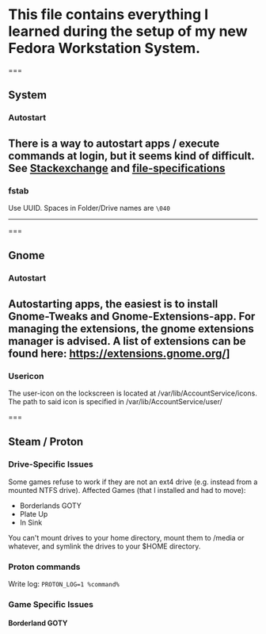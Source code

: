 # This file contains everything I learned during the setup of my new Fedora Workstation System.
===
## System
### Autostart
There is a way to autostart apps / execute commands at login, but it seems kind of difficult. See [Stackexchange](https://unix.stackexchange.com/questions/626969/fedora-33-run-command-or-script-at-startup) and [file-specifications](https://specifications.freedesktop.org/desktop-entry-spec/latest/)
---
### fstab
Use UUID.
Spaces in Folder/Drive names are `\040`

---

===
## Gnome
### Autostart
Autostarting apps, the easiest is to install Gnome-Tweaks and Gnome-Extensions-app. For managing the extensions, the gnome extensions manager is advised.
A list of extensions can be found here: https://extensions.gnome.org/]
---
### Usericon
The user-icon on the lockscreen is located at /var/lib/AccountService/icons. The path to said icon is specified in /var/lib/AccountService/user/

===
## Steam / Proton
### Drive-Specific Issues
Some games refuse to work if they are not an ext4 drive (e.g. instead from a mounted NTFS drive).
Affected Games (that I installed and had to move):
- Borderlands GOTY
- Plate Up
- In Sink

You can't mount drives to your home directory, mount them to /media or whatever, and symlink the drives to your $HOME directory.

### Proton commands
Write log: `PROTON_LOG=1 %command%`

### Game Specific Issues
#### Borderland GOTY
